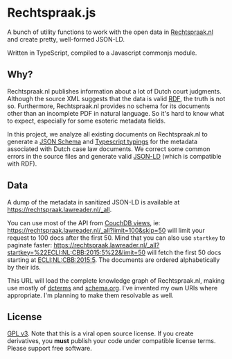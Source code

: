 # Rechtspraak.js
A bunch of utility functions to work with the open data in [Rechtspraak.nl](http://www.rechtspraak.nl/) and create pretty, well-formed JSON-LD. 

Written in TypeScript, compiled to a Javascript commonjs module.

## Why?
Rechtspraak.nl publishes information about a lot of Dutch court judgments. Although the source XML suggests that the data is valid [RDF](https://www.w3.org/2001/sw/wiki/RDF), the truth is not so. Furthermore, Rechtspraak.nl provides no schema for its documents other than an incomplete PDF in natural language. So it's hard to know what to expect, especially for some esoteric metadata fields. 

In this project, we analyze all existing documents on Rechtspraak.nl to generate a [JSON Schema](https://spacetelescope.github.io/understanding-json-schema/) and [Typescript typings](https://www.typescriptlang.org/) for the metadata associated with Dutch case law documents. We correct some common errors in the source files and generate valid [JSON-LD](http://json-ld.org/) (which is compatible with RDF).

## Data
A dump of the metadata in sanitized JSON-LD is available at https://rechtspraak.lawreader.nl/_all.

You can use most of the API from [CouchDB views](http://guide.couchdb.org/draft/views.html), ie: https://rechtspraak.lawreader.nl/_all?limit=100&skip=50 will limit your request to 100 docs after the first 50. Mind that you can also use `startkey` to paginate faster: https://rechtspraak.lawreader.nl/_all?startkey=%22ECLI:NL:CBB:2015:5%22&limit=50 will fetch the first 50 docs starting at [ECLI:NL:CBB:2015:5](https://rechtspraak.lawreader.nl/ecli/ECLI:NL:CBB:2015:5). The documents are ordered alphabetically by their ids.

This URL will load the complete knowledge graph of Rechtspraak.nl, making use mostly of [dcterms](http://www.dublincore.org/documents/dcmi-terms/) and [schema.org](https://schema.org). I've invented my own URIs where appropriate. I'm planning to make them resolvable as well.

## License

[GPL v3](https://www.gnu.org/licenses/gpl.html). Note that this is a viral open source license. If you create derivatives, 
you **must** publish your code under compatible license terms. 
Please support free software. 
